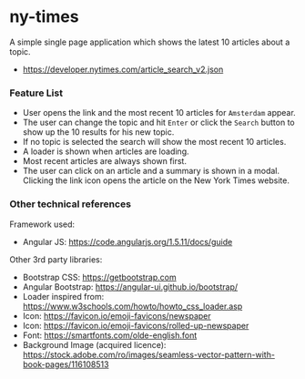 # ny-times
A simple single page application which shows the latest 10 articles about a topic.

* https://developer.nytimes.com/article_search_v2.json

### Feature List
* User opens the link and the most recent 10 articles for `Amsterdam` appear.
* The user can change the topic and hit `Enter` or click the `Search` button to show up the 10 results for his new topic.
* If no topic is selected the search will show the most recent 10 articles.
* A loader is shown when articles are loading.
* Most recent articles are always shown first.
* The user can click on an article and a summary is shown in a modal. Clicking the link icon opens the article on the New York Times website.

### Other technical references

Framework used:
* Angular JS: https://code.angularjs.org/1.5.11/docs/guide

Other 3rd party libraries:
* Bootstrap CSS: https://getbootstrap.com
* Angular Bootstrap: https://angular-ui.github.io/bootstrap/
* Loader inspired from: https://www.w3schools.com/howto/howto_css_loader.asp
* Icon: https://favicon.io/emoji-favicons/newspaper
* Icon: https://favicon.io/emoji-favicons/rolled-up-newspaper
* Font: https://smartfonts.com/olde-english.font
* Background Image (acquired licence): https://stock.adobe.com/ro/images/seamless-vector-pattern-with-book-pages/116108513